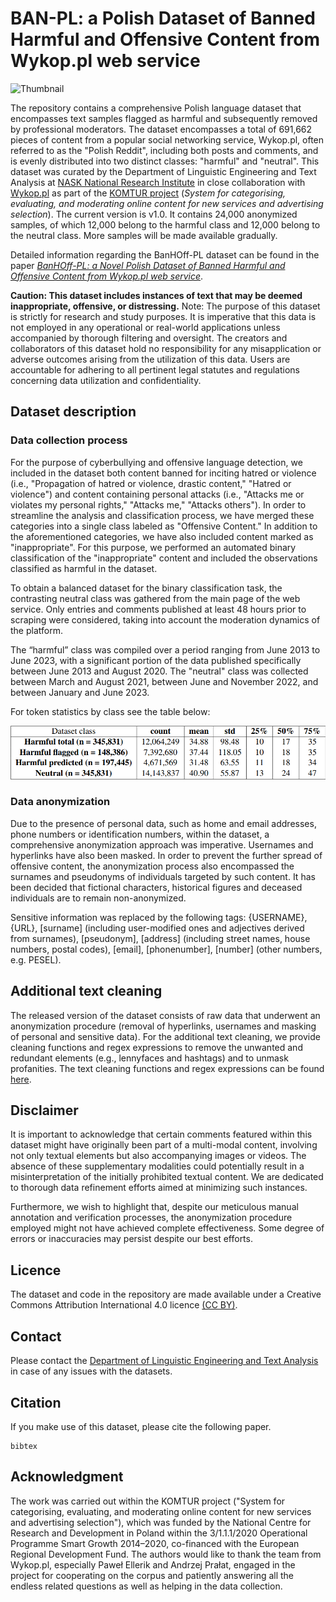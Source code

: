 # BAN-PL: a Polish Dataset of Banned Harmful and Offensive Content from Wykop.pl web service
![Thumbnail](https://github.com/ZILiAT-NASK/BAN-PL/tree/main/imgs/thumbnail.png)

The repository contains a comprehensive Polish language dataset that encompasses text samples flagged as harmful and subsequently removed by professional moderators. The dataset encompasses a total of 691,662 pieces of content from a popular social networking service, Wykop.pl, often referred to as the "Polish Reddit", including both posts and comments, and is evenly distributed into two distinct classes: "harmful" and "neutral".
This dataset was curated by the Department of Linguistic Engineering and Text Analysis at [NASK National Research Institute](https://science.nask.pl/en) in close collaboration with [Wykop.pl](https://wykop.pl/) as part of the [KOMTUR project](https://www.nask.pl/pl/projekty-dofinansowane/projekty-ue/5019,System-do-kategoryzacji-oceny-i-moderacji-tresci-internetowych-dla-nowych-uslug-.html) (*System for categorising, evaluating, and moderating online content for new services and advertising selection*).
The current version is v1.0. It contains 24,000 anonymized samples, of which 12,000 belong to the harmful class and 12,000 belong to the neutral class. More samples will be made available gradually. 

Detailed information regarding the BanHOff-PL dataset can be found in the paper [*BanHOff-PL: a Novel Polish Dataset of Banned Harmful and Offensive Content from Wykop.pl web service*](link). 

**Caution: This dataset includes instances of text that may be deemed inappropriate, offensive, or distressing.**
Note: The purpose of this dataset is strictly for research and study purposes. It is imperative that this data is not employed in any operational or real-world applications unless accompanied by thorough filtering and oversight. The creators and collaborators of this dataset hold no responsibility for any misapplication or adverse outcomes arising from the utilization of this data. Users are accountable for adhering to all pertinent legal statutes and regulations concerning data utilization and confidentiality.

## Dataset description

### Data collection process

For the purpose of cyberbullying and offensive language detection, we included in the dataset both content banned for inciting hatred or violence (i.e., "Propagation of hatred or violence, drastic content," "Hatred or violence") and content containing personal attacks (i.e., "Attacks me or violates my personal rights," "Attacks me," "Attacks others"). In order to streamline the analysis and classification process, we have merged these categories into a single class labeled as "Offensive Content."  In addition to the aforementioned categories, we have also included content marked as "inappropriate". For this purpose, we performed an automated binary classification of the "inappropriate" content and included the observations classified as harmful in the dataset. 

To obtain a balanced dataset for the binary classification task, the contrasting neutral class was gathered from the main page of the web service. Only entries and comments published at least 48 hours prior to scraping were considered, taking into account the moderation dynamics of the platform. 

The “harmful” class was compiled over a period ranging from June 2013 to June 2023, with a significant portion of the data published specifically between June 2013 and August 2020. The "neutral" class was collected between March and August 2021, between June and November 2022, and between January and June 2023.

For token statistics by class see the table below:

![Statistics by class](https://github.com/ZILiAT-NASK/BAN-PL/blob/main/imgs/BAN_PL_stats.png)

### Data anonymization
Due to the presence of personal data, such as home and email addresses, phone numbers or identification numbers, within the dataset, a comprehensive anonymization approach was imperative. Usernames and hyperlinks have also been masked. In order to prevent the further spread of offensive content, the anonymization process also encompassed the surnames and pseudonyms of individuals targeted by such content. It has been decided that fictional characters, historical figures and deceased individuals are to remain non-anonymized. 

Sensitive information was replaced by the following tags: {USERNAME}, {URL}, [surname] (including user-modified ones and adjectives derived from surnames), [pseudonym], [address] (including street names, house numbers, postal codes), [email], [phonenumber], [number] (other numbers, e.g. PESEL). 

## Additional text cleaning
The released version of the dataset consists of raw data that underwent an anonymization procedure (removal of hyperlinks, usernames and masking of personal and sensitive data). For the additional text cleaning, we provide cleaning functions and regex expressions to remove the unwanted and redundant elements (e.g., lennyfaces and hashtags) and to unmask profanities. The text cleaning functions and regex expressions can be found [here](https://github.com/ZILiAT-NASK/BAN-PL/tree/main/src/utils.py).

## Disclaimer
It is important to acknowledge that certain comments featured within this dataset might have originally been part of a multi-modal content, involving not only textual elements but also accompanying images or videos. The absence of these supplementary modalities could potentially result in a misinterpretation of the initially prohibited textual content. We are dedicated to thorough data refinement efforts aimed at minimizing such instances.

Furthermore, we wish to highlight that, despite our meticulous manual annotation and verification processes, the anonymization procedure employed might not have achieved complete effectiveness. Some degree of errors or inaccuracies may persist despite our best efforts.

## Licence
The dataset and code in the repository are made available under a Creative Commons Attribution International 4.0 licence [(CC BY)](https://creativecommons.org/licenses/by/4.0/).

## Contact
Please contact the [Department of Linguistic Engineering and Text Analysis](mailto:ziliat@nask.pl?subject=[GitHub]%20BAN-PL%20Dataset) in case of any issues with the datasets.

## Citation
If you make use of this dataset, please cite the following paper.

```
bibtex
```

## Acknowledgment
The work was carried out within the KOMTUR project ("System for categorising, evaluating, and moderating online content for new services and advertising selection"), which was funded by the National Centre for Research and Development in Poland within the 3/1.1.1/2020 Operational Programme Smart Growth 2014–2020, co-financed with the European Regional Development Fund. 
The authors would like to thank the team from Wykop.pl, especially Paweł Ellerik and Andrzej Prałat, engaged in the project for cooperating on the corpus and patiently answering all the endless related questions as well as helping in the data collection.



